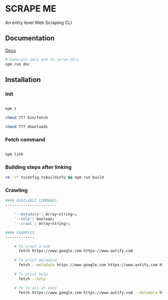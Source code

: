 # SCRAPE ME

An entry level Web Scraping CLI

## Documentation

[Docs](http://127.0.0.1:8080)

```bash
# Generate docs and to serve docs
npm run doc
```

## Installation

### Init

```bash

npm i

chmod 777 bin/fetch

chmod 777 downloads

```

### Fetch command

```bash

npm link

```

### Building steps after linking

```bash
rm -rf tsconfig.tsbuildinfo && npm run build
```

### Crawling

```bash
#### AVAILABLE COMMANDS
-----------------------

    '--metadata': Array<string>;
    '--help': boolean;
    '--crawl': Array<string>;

#### EXAMPLES
-------------

    # To crawl a web
      fetch https://www.google.com https://www.autify.com
    
    # To print metadata
      fetch --metadata https://www.google.com https://www.autify.com https://www.yahoo.com
    
    # To print help
      fetch --help
    
    # To to all at once
      fetch https://www.google.com https://www.autify.com --metadata https://www.google.com https://www.autify.com https://www.yahoo.com --help

```
